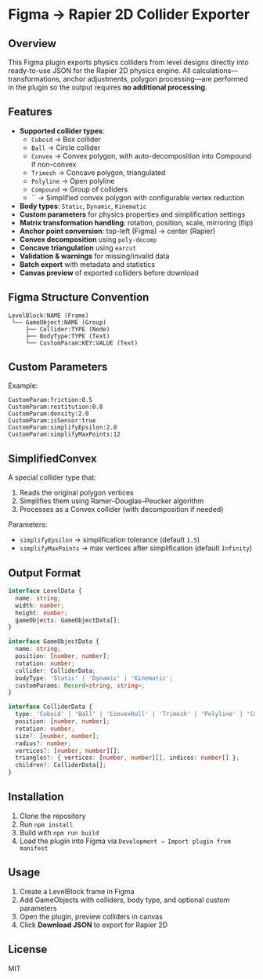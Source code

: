# Figma → Rapier 2D Collider Exporter

## Overview

This Figma plugin exports physics colliders from level designs directly into ready-to-use JSON for the Rapier 2D physics engine. All calculations—transformations, anchor adjustments, polygon processing—are performed in the plugin so the output requires **no additional processing**.

## Features

- **Supported collider types**:
    - `Cuboid` → Box collider
    - `Ball` → Circle collider
    - `Convex` → Convex polygon, with auto-decomposition into Compound if non-convex
    - `Trimesh` → Concave polygon, triangulated
    - `Polyline` → Open polyline
    - `Compound` → Group of colliders
    - `` → Simplified convex polygon with configurable vertex reduction
- **Body types**: `Static`, `Dynamic`, `Kinematic`
- **Custom parameters** for physics properties and simplification settings
- **Matrix transformation handling**: rotation, position, scale, mirroring (flip)
- **Anchor point conversion**: top-left (Figma) → center (Rapier)
- **Convex decomposition** using `poly-decomp`
- **Concave triangulation** using `earcut`
- **Validation & warnings** for missing/invalid data
- **Batch export** with metadata and statistics
- **Canvas preview** of exported colliders before download

## Figma Structure Convention

```
LevelBlock:NAME (Frame)
 └── GameObject:NAME (Group)
     ├── Collider:TYPE (Node)
     ├── BodyType:TYPE (Text)
     └── CustomParam:KEY:VALUE (Text)
```

## Custom Parameters

Example:

```
CustomParam:friction:0.5
CustomParam:restitution:0.8
CustomParam:density:2.0
CustomParam:isSensor:true
CustomParam:simplifyEpsilon:2.0
CustomParam:simplifyMaxPoints:12
```

## SimplifiedConvex

A special collider type that:

1. Reads the original polygon vertices
2. Simplifies them using Ramer–Douglas–Peucker algorithm
3. Processes as a Convex collider (with decomposition if needed)

Parameters:

- `simplifyEpsilon` → simplification tolerance (default `1.5`)
- `simplifyMaxPoints` → max vertices after simplification (default `Infinity`)

## Output Format

```ts
interface LevelData {
  name: string;
  width: number;
  height: number;
  gameObjects: GameObjectData[];
}

interface GameObjectData {
  name: string;
  position: [number, number];
  rotation: number;
  collider: ColliderData;
  bodyType: 'Static' | 'Dynamic' | 'Kinematic';
  customParams: Record<string, string>;
}

interface ColliderData {
  type: 'Cuboid' | 'Ball' | 'ConvexHull' | 'Trimesh' | 'Polyline' | 'Compound';
  position: [number, number];
  rotation: number;
  size?: [number, number];
  radius?: number;
  vertices?: [number, number][];
  triangles?: { vertices: [number, number][], indices: number[] };
  children?: ColliderData[];
}
```

## Installation

1. Clone the repository
2. Run `npm install`
3. Build with `npm run build`
4. Load the plugin into Figma via `Development → Import plugin from manifest`

## Usage

1. Create a LevelBlock frame in Figma
2. Add GameObjects with colliders, body type, and optional custom parameters
3. Open the plugin, preview colliders in canvas
4. Click **Download JSON** to export for Rapier 2D

## License

MIT

